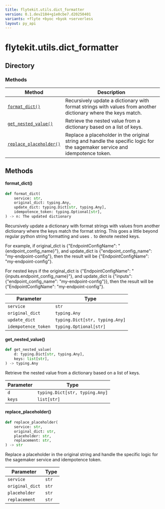 ```yaml
---
title: flytekit.utils.dict_formatter
version: 0.1.dev2184+g1e0cbe7.d20250401
variants: +flyte +byoc +byok +serverless
layout: py_api
---
```


# flytekit.utils.dict_formatter

## Directory

### Methods

| Method | Description |
|-|-|
| [`format_dict()`](#format_dict) | Recursively update a dictionary with format strings with values from another dictionary where the keys match. |
| [`get_nested_value()`](#get_nested_value) | Retrieve the nested value from a dictionary based on a list of keys. |
| [`replace_placeholder()`](#replace_placeholder) | Replace a placeholder in the original string and handle the specific logic for the sagemaker service and idempotence token. |


## Methods

#### format_dict()

```python
def format_dict(
    service: str,
    original_dict: typing.Any,
    update_dict: typing.Dict[str, typing.Any],
    idempotence_token: typing.Optional[str],
) -> n: The updated dictionary
```
Recursively update a dictionary with format strings with values from another dictionary where the keys match
the format string. This goes a little beyond regular python string formatting and uses `.` to denote nested keys.

For example, if original_dict is {"EndpointConfigName": "{endpoint_config_name}"},
and update_dict is {"endpoint_config_name": "my-endpoint-config"},
then the result will be {"EndpointConfigName": "my-endpoint-config"}.

For nested keys if the original_dict is {"EndpointConfigName": "{inputs.endpoint_config_name}"},
and update_dict is {"inputs": {"endpoint_config_name": "my-endpoint-config"}},
then the result will be {"EndpointConfigName": "my-endpoint-config"}.



| Parameter | Type |
|-|-|
| `service` | `str` |
| `original_dict` | `typing.Any` |
| `update_dict` | `typing.Dict[str, typing.Any]` |
| `idempotence_token` | `typing.Optional[str]` |

#### get_nested_value()

```python
def get_nested_value(
    d: typing.Dict[str, typing.Any],
    keys: list[str],
) -> typing.Any
```
Retrieve the nested value from a dictionary based on a list of keys.


| Parameter | Type |
|-|-|
| `d` | `typing.Dict[str, typing.Any]` |
| `keys` | `list[str]` |

#### replace_placeholder()

```python
def replace_placeholder(
    service: str,
    original_dict: str,
    placeholder: str,
    replacement: str,
) -> str
```
Replace a placeholder in the original string and handle the specific logic for the sagemaker service and idempotence token.


| Parameter | Type |
|-|-|
| `service` | `str` |
| `original_dict` | `str` |
| `placeholder` | `str` |
| `replacement` | `str` |

